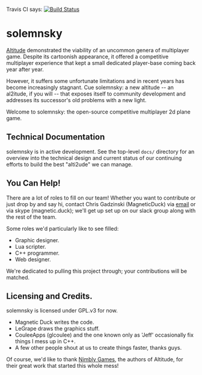 Travis CI says: [![Build Status](https://travis-ci.org/solemnsky/solemnsky.svg?branch=master)](https://travis-ci.org/solemnsky/solemnsky)

# solemnsky
 
[Altitude](http://altitudegame.com) demonstrated the viability of an uncommon genera 
 of multiplayer game. Despite its cartoonish appearance, it offered a competitive 
 multiplayer experience that kept a small dedicated player-base coming back year after year.

However, it suffers some unfortunate limitations and in recent years has become
 increasingly stagnant. Cue solemnsky: a new altitude -- an al2itude, if you will -- that 
 exposes itself to community development and addresses its successor's old problems with 
 a new light.

Welcome to solemnsky: the open-source competitive multiplayer 2d plane game.

## Technical Documentation

solemnsky is in active development. See the top-level `docs/` directory for an overview
 into the technical design and current status of our continuing efforts to build the best
 "alti2ude" we can manage.

## You Can Help!

There are a lot of roles to fill on our team! Whether you want to contribute or just 
 drop by and say hi, contact Chris Gadzinski (MagneticDuck) via 
 [email](mailto:zenmags@gmail.com) or via skype (magnetic.duck); we'll get up set up
 on our slack group along with the rest of the team.

Some roles we'd particularly like to see filled:
 * Graphic designer.
 * Lua scripter.
 * C++ programmer.
 * Web designer.

We're dedicated to pulling this project through; your contributions will be matched.

## Licensing and Credits.

solemnsky is licensed under GPL.v3 for now.

* Magnetic Duck writes the code.
* LeGrape draws the graphics stuff.
* CouleeApps (glcoulee) and the one known only as 'Jeff' occasionally fix 
  things I mess up in C++.
* A few other people shout at us to create things faster, thanks guys.

Of course, we'd like to thank [Nimbly Games](http://nimblygames.com), the authors of
 Altitude, for their great work that started this whole mess!

